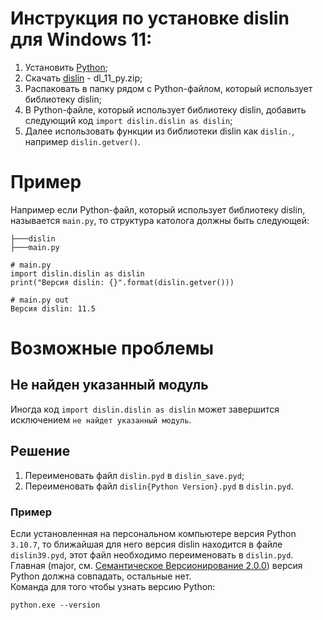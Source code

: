 # Инструкция по установке dislin для Windows 11:
1) Установить [Python](https://www.python.org/downloads/);
2) Скачать [dislin](https://www.dislin.de/win64.html) - dl_11_py.zip;
3) Распаковать в папку рядом с Python-файлом, который использует библиотеку dislin;
4) В Python-файле, который использует библиотеку dislin, добавить следующий код `import dislin.dislin as dislin`;
5) Далее использовать функции из библиотеки dislin как `dislin.`, например `dislin.getver()`.

# Пример
Например если Python-файл, который использует библиотеку dislin, называется `main.py`, то структура католога должны быть следующей:

```
├───dislin
├───main.py
```

```
# main.py
import dislin.dislin as dislin
print("Версия dislin: {}".format(dislin.getver()))
```

```
# main.py out
Версия dislin: 11.5
```

# Возможные проблемы
## Не найден указанный модуль
Иногда код `import dislin.dislin as dislin` может завершится исключением `не найдет указанный модуль`.

## Решение
1) Переименовать файл `dislin.pyd` в `dislin_save.pyd`;
2) Переименовать файл `dislin{Python Version}.pyd` в `dislin.pyd`.

### Пример
Если установленная на персональном компьютере версия Python `3.10.7`, то ближайшая для него версия dislin находится в файле `dislin39.pyd`, этот файл необходимо переименовать в `dislin.pyd`. Главная (major, см. [Семантическое Версионирование 2.0.0](https://semver.org/lang/ru/)) версия Python должна совпадать, остальные нет.  
Команда для того чтобы узнать версию Python:
```
python.exe --version
```
